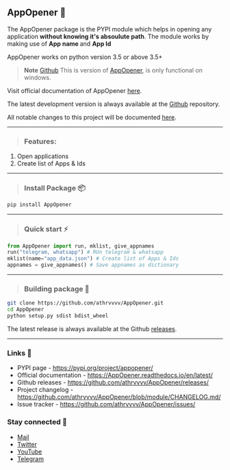 ## AppOpener 👏

The AppOpener package is the PYPI module which helps in opening any application **without knowing it's absoulute path**. The module works by making use of <b> App name </b> and <b> App Id </b>

AppOpener works on python version 3.5 or above 3.5+

> **Note**
<a href="https://github.com/athrvvvv/AppOpener" target="_blank">Github</a>
> This is version of <a href="https://pypi.org/project/appopener" target="_blank">AppOpener</a>, is only functional on windows.

Visit official documentation of AppOpener <a href="https://AppOpener.readthedocs.io/en/latest/" target="_blank">here</a>.

The latest development version is always available at the <a href="https://github.com/athrvvvv/AppOpener" target="_blank">Github</a> repository.

All notable changes to this project will be documented <a href="https://github.com/athrvvvv/AppOpener/blob/module/CHANGELOG.md" target="_blank">here</a>.

---

> ### Features:

1. Open applications
2. Create list of Apps & Ids

---

> ### Install Package 📦

``` cmd
pip install AppOpener
```

---

> ### Quick start ⚡

``` python
from AppOpener import run, mklist, give_appnames
run("telegram, whatsapp") # RUn telegram & whatsapp
mklist(name="app_data.json") # Create list of Apps & Ids
appnames = give_appnames() # Save appnames as dictionary
```

---
> ### Building package 🔨

``` sh
git clone https://github.com/athrvvvv/AppOpener.git
cd AppOpener
python setup.py sdist bdist_wheel
```
The latest release is always available at the Github <a href="https://github.com/athrvvvv/AppOpener" target="_blank">releases</a>.

---

### Links 🔗

- PYPI page - https://pypi.org/project/appopener/
- Official documentation - https://AppOpener.readthedocs.io/en/latest/
- Github releases - https://github.com/athrvvvv/AppOpener/releases/
- Project changelog - https://github.com/athrvvvv/AppOpener/blob/module/CHANGELOG.md/
- Issue tracker - https://github.com/athrvvvv/AppOpener/issues/

### Stay connected 🤝

- [Mail](mailto:athrvchaulkar@gmail.com)
- [Twitter](https://twitter.com/athrvvvvv)
- [YouTube](https://www.youtube.com/c/ACUNBOXING2017)
- [Telegram](https://telegram.me/buddy_join)
